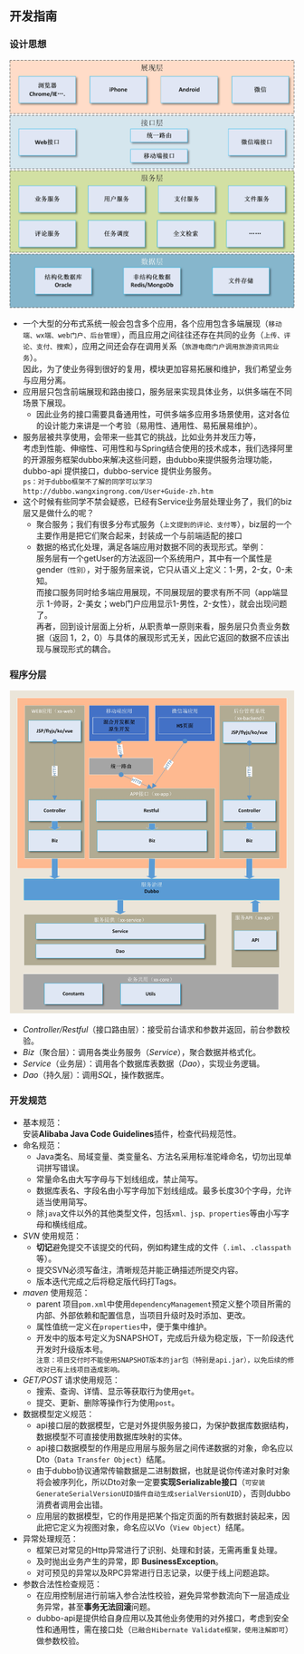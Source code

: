 ## 开发指南

### 设计思想
![img-w860](../res/smart-spring-框架分层.jpg)

* 一个大型的分布式系统一般会包含多个应用，各个应用包含多端展现（`移动端、wx端、web门户、后台管理`），而且应用之间往往还存在共同的业务（`上传、评论、支付、搜索`），应用之间还会存在调用关系（`旅游电商门户调用旅游资讯网业务`）。<br> 因此，为了使业务得到很好的复用，模块更加容易拓展和维护，我们希望业务与应用分离。
* 应用层只包含前端展现和路由接口，服务层来实现具体业务，以供多端在不同场景下展现。
    + 因此业务的接口需要具备通用性，可供多端多应用多场景使用，这对各位的设计能力来讲是一个考验（易用性、通用性、易拓展易维护）。
* 服务层被共享使用，会带来一些其它的挑战，比如业务并发压力等，<br>考虑到性能、伸缩性、可用性和与Spring结合使用的技术成本，我们选择阿里的开源服务框架dubbo来解决这些问题，由dubbo来提供服务治理功能，dubbo-api 提供接口，dubbo-service 提供业务服务。<br> `ps：对于dubbo框架不了解的同学可以学习 http://dubbo.wangxingrong.com/User+Guide-zh.htm`
* 这个时候有些同学不禁会疑惑，已经有Service业务层处理业务了，我们的biz层又是做什么的呢？<br>
    + 聚合服务；我们有很多分布式服务（`上文提到的评论、支付等`），biz层的一个主要作用是把它们聚合起来，封装成一个与前端适配的接口
    + 数据的格式化处理，满足各端应用对数据不同的表现形式。举例：<br> 服务层有一个getUser的方法返回一个系统用户，其中有一个属性是gender`（性别）`，对于服务层来说，它只从语义上定义：1-男，2-女，0-未知。<br> 而接口服务同时给多端应用展现，不同展现层的要求有所不同（app端显示 1-帅哥，2-美女；web门户应用显示1-男性，2-女性），就会出现问题了。<br> 再者，回到设计层面上分析，从职责单一原则来看，服务层只负责业务数据（返回 1，2，0）与具体的展现形式无关，因此它返回的数据不应该出现与展现形式的耦合。
    
### 程序分层
![img-w860](../res/smart-spring-程序分层.jpg)

* *Controller/Restful*（接口路由层）：接受前台请求和参数并返回，前台参数校验。
* *Biz*（聚合层）：调用各类业务服务（*Service*），聚合数据并格式化。
* *Service*（业务层）：调用各个数据库表数据（*Dao*），实现业务逻辑。
* *Dao*（持久层）：调用*SQL*，操作数据库。

### 开发规范
* 基本规范：<br>安装**Alibaba Java Code Guidelines**插件，检查代码规范性。    
* 命名规范：
    + Java类名、局域变量、类变量名、方法名采用标准驼峰命名，切勿出现单词拼写错误。
    + 常量命名由大写字母与下划线组成，禁止简写。
    + 数据库表名、字段名由小写字母加下划线组成。最多长度30个字母，允许适当使用简写。
    + 除`java`文件以外的其他类型文件，包括`xml、jsp、properties`等由小写字母和横线组成。
* *SVN* 使用规范：
    + **切记**避免提交不该提交的代码，例如构建生成的文件（`.iml`、`.classpath`等）。
    + 提交SVN必须写备注，清晰规范并能正确描述所提交内容。
    + 版本迭代完成之后将稳定版代码打Tags。
* *maven* 使用规范：
    + parent 项目`pom.xml`中使用`dependencyManagement`预定义整个项目所需的内部、外部依赖和配置信息，当项目升级时及时添加、更改。
    + 属性值统一定义在`properties`中，便于集中维护。
    + 开发中的版本号定义为SNAPSHOT，完成后升级为稳定版，下一阶段迭代开发时升级版本号。<br>`注意：项目交付时不能使用SNAPSHOT版本的jar包（特别是api.jar），以免后续的修改对已有上线项目造成影响。`
* *GET/POST* 请求使用规范：
    + 搜索、查询、详情、显示等获取行为使用`get`。
    + 提交、更新、删除等操作行为使用`post`。
* 数据模型定义规范：
    + api接口层的数据模型，它是对外提供服务接口，为保护数据库数据结构，数据模型不可直接使用数据库映射的实体。
    + api接口数据模型的作用是应用层与服务层之间传递数据的对象，命名应以Dto（`Data Transfer Object`）结尾。
    + 由于dubbo协议通常传输数据是二进制数据，也就是说你传递对象时对象将会被序列化，所以Dto对象一定要**实现Serializable接口**（`可安装GenerateSerialVersionUID插件自动生成serialVersionUID`），否则dubbo消费者调用会出错。
    + 应用层的数据模型，它的作用是把某个指定页面的所有数据封装起来，因此把它定义为视图对象，命名应以Vo（`View Object`）结尾。
* 异常处理规范：
    + 框架已对常见的Http异常进行了识别、处理和封装，无需再重复处理。
    + 及时抛出业务产生的异常，即 **BusinessException**。
    + 对可预见的异常以及RPC异常进行日志记录，以便于线上问题追踪。
* 参数合法性检查规范：
    + 在应用控制层进行前端入参合法性校验，避免异常参数流向下一层造成业务异常，甚至**事务无法回滚**问题。
    + dubbo-api是提供给自身应用以及其他业务使用的对外接口，考虑到安全性和通用性，需在接口处（`已融合Hibernate Validate框架，使用注解即可`）做参数校验。




